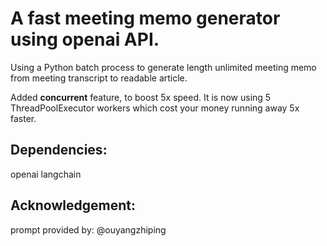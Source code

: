 # A fast meeting memo generator using openai API.

Using a Python batch process to generate length unlimited meeting memo from meeting transcript to readable article.

Added **concurrent** feature, to boost 5x speed. It is now using 5 ThreadPoolExecutor workers which cost your money running away 5x faster.

## Dependencies:
openai
langchain


## Acknowledgement:
prompt provided by: @ouyangzhiping
